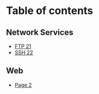 # Table of contents

## Network Services

* [FTP 21](README.md)
* [SSH  22](network-services/ssh-22.md)

## Web

* [Page 2](web/page-2.md)
